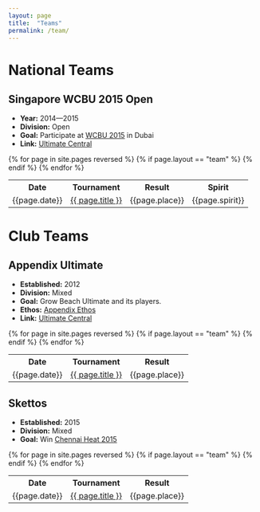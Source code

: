 ```yaml
---
layout: page
title:  "Teams"
permalink: /team/
---
```


# National Teams

## Singapore WCBU 2015 Open 

* **Year:** 2014&mdash;2015
* **Division:** Open
* **Goal:** Participate at [WCBU 2015](http://www.wcbu2015.org) in Dubai
* **Link:** [Ultimate Central](http://ultimatecentral.com/t/singapore-open-wcbu2015)

<table>
    <tr><th>Date</th><th>Tournament</th><th>Result</th><th>Spirit</th></tr>
    {% for page in site.pages reversed %}
          {% if page.layout == "team" %}
          <tr>
              <td>{{page.date}}</td>
              <td><a href="{{ page.url | prepend: site.baseurl }}">{{ page.title }}</a></td>
              <td>{{page.place}}</td>
              <td>{{page.spirit}}</td>
          </tr>
          {% endif %}
    {% endfor %}
</table>

# Club Teams

## Appendix Ultimate

* **Established:** 2012
* **Division:** Mixed
* **Goal:** Grow Beach Ultimate and its players.
* **Ethos:** [Appendix Ethos](https://docs.google.com/document/d/1JjIVbyXe3vasj9OZ3f3Z13G9qWLu3WuIbIyMODaf8Qw/edit?usp=sharing)
* **Link:** [Ultimate Central](http://ultimatecentral.com/t/appendix-ultimate)

<table>
    <tr><th>Date</th><th>Tournament</th><th>Result</th></tr>
    {% for page in site.pages reversed %}
          {% if page.layout == "team" %}
          <tr>
              <td>{{page.date}}</td>
              <td><a href="{{ page.url | prepend: site.baseurl }}">{{ page.title }}</a></td>
              <td>{{page.place}}</td>
          </tr>
          {% endif %}
    {% endfor %}
</table>

## Skettos

* **Established:** 2015
* **Division:** Mixed
* **Goal:** Win [Chennai Heat 2015](https://www.facebook.com/events/462232350614494/)

<table>
    <tr><th>Date</th><th>Tournament</th><th>Result</th></tr>
    {% for page in site.pages reversed %}
          {% if page.layout == "team" %}
          <tr>
              <td>{{page.date}}</td>
              <td><a href="{{ page.url | prepend: site.baseurl }}">{{ page.title }}</a></td>
              <td>{{page.place}}</td>
          </tr>
          {% endif %}
    {% endfor %}
</table>

